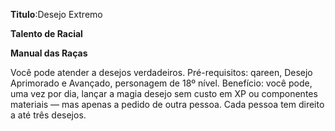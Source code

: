 **Titulo**:Desejo Extremo

**Talento de Racial**

**Manual das Raças**

 Você pode atender a desejos verdadeiros. Pré-requisitos: qareen, Desejo Aprimorado e Avançado, personagem de 18º nível. Benefício: você pode, uma vez por dia, lançar a magia desejo sem custo em XP ou componentes materiais — mas apenas a pedido de outra pessoa. Cada pessoa tem direito a até três desejos.